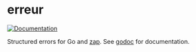 # erreur
[![Documentation](https://godoc.org/github.com/ORBAT/erreur?status.svg)](http://godoc.org/github.com/ORBAT/erreur)

Structured errors for Go and [zap](https://godoc.org/go.uber.org/zap). See [godoc](https://godoc.org/github.com/ORBAT/erreur) for documentation.

